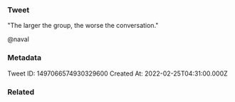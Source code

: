 ### Tweet
"The larger the group, the worse the conversation."

@naval

### Metadata
Tweet ID: 1497066574930329600
Created At: 2022-02-25T04:31:00.000Z

### Related

